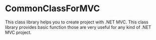 # CommonClassForMVC
This class library helps you to create project with .NET MVC. This class library provides basic function those are very useful for any kind of  .NET MVC project.
